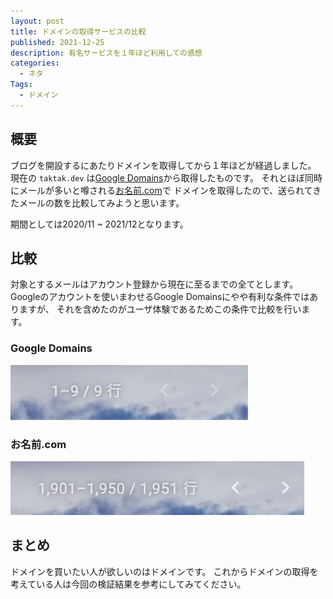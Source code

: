 ```yaml
---
layout: post
title: ドメインの取得サービスの比較
published: 2021-12-25
description: 有名サービスを１年ほど利用しての感想
categories:
  - ネタ
Tags:
  - ドメイン
---
```


## 概要

ブログを開設するにあたりドメインを取得してから１年ほどが経過しました。
現在の `taktak.dev` は[Google Domains](https://domains.google.com/)から取得したものです。
それとほぼ同時にメールが多いと噂される[お名前.com](https://www.onamae.com/)で
ドメインを取得したので、送られてきたメールの数を比較してみようと思います。

期間としては2020/11 ~ 2021/12となります。

## 比較

対象とするメールはアカウント登録から現在に至るまでの全てとします。
Googleのアカウントを使いまわせるGoogle Domainsにやや有利な条件ではありますが、
それを含めたのがユーザ体験であるためこの条件で比較を行います。

### Google Domains 

![google-domains](google.png)

### お名前.com

![onamae](onamae.png)

## まとめ

ドメインを買いたい人が欲しいのはドメインです。
これからドメインの取得を考えている人は今回の検証結果を参考にしてみてください。
